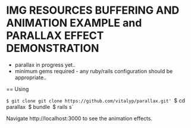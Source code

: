# IMG RESOURCES BUFFERING AND ANIMATION EXAMPLE __and__  PARALLAX EFFECT DEMONSTRATION

* parallax in progress yet..
* minimum gems required - any ruby/rails configuration should be appropriate..


== Using

`$ git clone git clone https://github.com/vitalyp/parallax.git'
`$ cd parallax`
`$ bundle`
`$ rails s`

Navigate http://localhost:3000 to see the animation effects.
